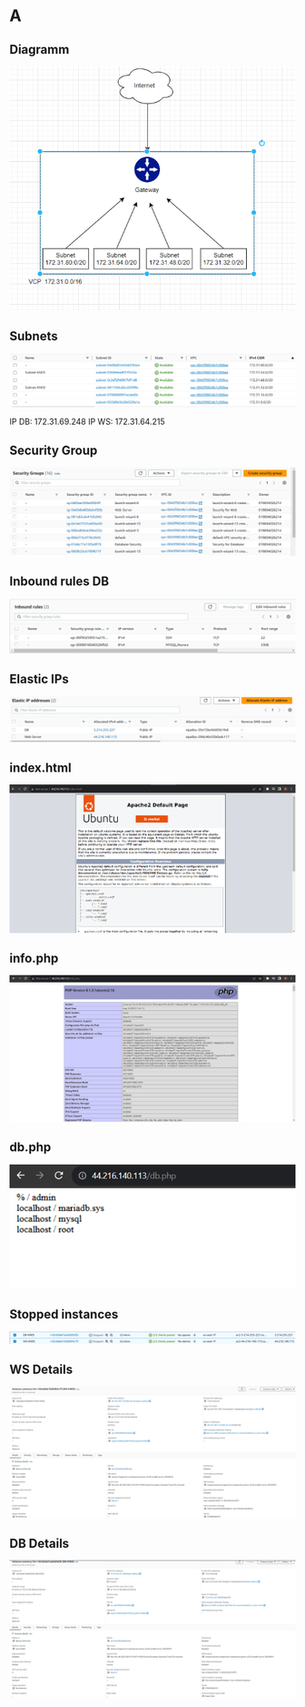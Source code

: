 # A
## Diagramm
![Screenshot details page](https://github.com/NikolaBogosavljevic/M346_NiBog/blob/main/KN05/Bilder/diagramm.png)

## Subnets
![Screenshot details page](https://github.com/NikolaBogosavljevic/M346_NiBog/blob/main/KN05/Bilder/subnets.png)

IP DB: 172.31.69.248
IP WS: 172.31.64.215

## Security Group
![Screenshot details page](https://github.com/NikolaBogosavljevic/M346_NiBog/blob/main/KN05/Bilder/Securitygroups.png)
## Inbound rules DB
![Screenshot details page](https://github.com/NikolaBogosavljevic/M346_NiBog/blob/main/KN05/Bilder/inboundrules.png)

## Elastic IPs
![Screenshot details page](https://github.com/NikolaBogosavljevic/M346_NiBog/blob/main/KN05/Bilder/elasticip.png)

## index.html
![Screenshot details page](https://github.com/NikolaBogosavljevic/M346_NiBog/blob/main/KN05/Bilder/index.png)

## info.php
![Screenshot details page](https://github.com/NikolaBogosavljevic/M346_NiBog/blob/main/KN05/Bilder/info.png)

## db.php
![Screenshot details page](https://github.com/NikolaBogosavljevic/M346_NiBog/blob/main/KN05/Bilder/db.png)

## Stopped instances
![Screenshot details page](https://github.com/NikolaBogosavljevic/M346_NiBog/blob/main/KN05/Bilder/instanzlist.png)

## WS Details
![Screenshot details page](https://github.com/NikolaBogosavljevic/M346_NiBog/blob/main/KN05/Bilder/wsdetail.png)
## DB Details
![Screenshot details page](https://github.com/NikolaBogosavljevic/M346_NiBog/blob/main/KN05/Bilder/dbdetail.png)
